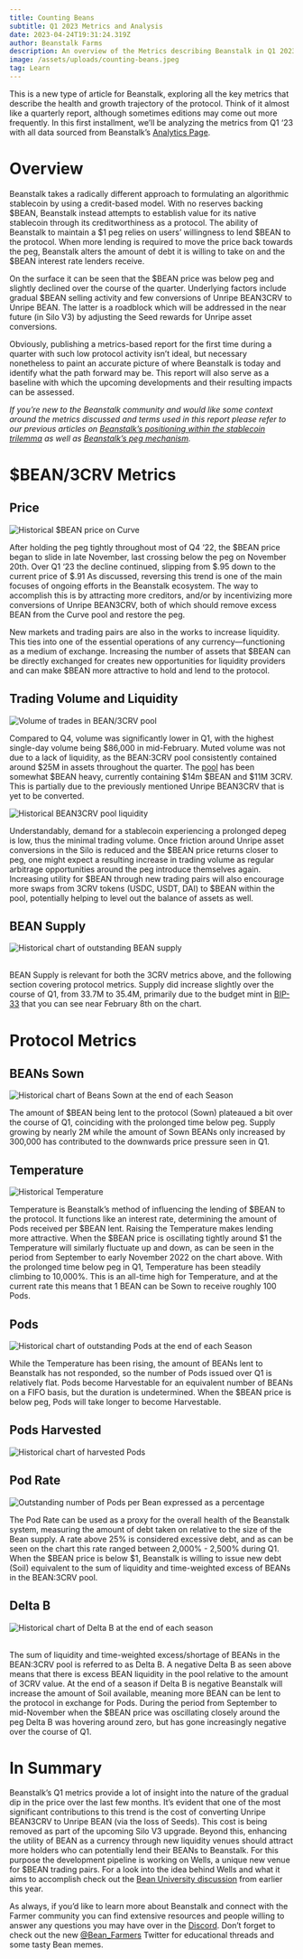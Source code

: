 ```yaml
---
title: Counting Beans
subtitle: Q1 2023 Metrics and Analysis
date: 2023-04-24T19:31:24.319Z
author: Beanstalk Farms
description: An overview of the Metrics describing Beanstalk in Q1 2023
image: /assets/uploads/counting-beans.jpeg
tag: Learn
---
```

This is a new type of article for Beanstalk, exploring all the key metrics that describe the health and growth trajectory of the protocol. Think of it almost like a quarterly report, although sometimes editions may come out more frequently. In this first installment, we’ll be analyzing the metrics from Q1 ‘23 with all data sourced from Beanstalk’s [Analytics Page](https://app.bean.money/#/analytics). 



# Overview

Beanstalk takes a radically different approach to formulating an algorithmic stablecoin by using a credit-based model. With no reserves backing $BEAN, Beanstalk instead attempts to establish value for its native stablecoin through its creditworthiness as a protocol. The ability of Beanstalk to maintain a $1 peg relies on users’ willingness to lend $BEAN to the protocol. When more lending is required to move the price back towards the peg, Beanstalk alters the amount of debt it is willing to take on and the $BEAN interest rate lenders receive. 

On the surface it can be seen that the $BEAN price was below peg and slightly declined over the course of the quarter. Underlying factors include gradual $BEAN selling activity and few conversions of Unripe BEAN3CRV to Unripe BEAN. The latter is a roadblock which will be addressed in the near future (in Silo V3) by adjusting the Seed rewards for Unripe asset conversions. 

Obviously, publishing a metrics-based report for the first time during a quarter with such low protocol activity isn’t ideal, but necessary nonetheless to paint an accurate picture of where Beanstalk is today and identify what the path forward may be. This report will also serve as a baseline with which the upcoming developments and their resulting impacts can be assessed. 

*If you’re new to the Beanstalk community and would like some context around the metrics discussed and terms used in this report please refer to our previous articles on [Beanstalk’s positioning within the stablecoin trilemma](https://bean.money/blog/how-beanstalk-tackles-the-stablecoin-trilemma) as well as [Beanstalk’s peg mechanism](https://bean.money/blog/beanonomics-bean-flows-in-the-peg-mechanism-dao).*

# $BEAN/3CRV Metrics



## Price

![](/assets/uploads/screen-shot-2023-04-14-at-9.23.12-am.png "Historical $BEAN price on Curve")

After holding the peg tightly throughout most of Q4 ‘22, the $BEAN price began to slide in late November, last crossing below the peg on November 20th. Over Q1 ‘23 the decline continued, slipping from $.95 down to the current price of $.91 As discussed, reversing this trend is one of the main focuses of ongoing efforts in the Beanstalk ecosystem. The way to accomplish this is by attracting more creditors, and/or by incentivizing more conversions of Unripe BEAN3CRV, both of which should remove excess BEAN from the Curve pool and restore the peg.

New markets and trading pairs are also in the works to increase liquidity. This ties into one of the essential operations of any currency—functioning as a medium of exchange. Increasing the number of assets that $BEAN can be directly exchanged for creates new opportunities for liquidity providers and can make $BEAN more attractive to hold and lend to the protocol. 

## Trading Volume and Liquidity

![](/assets/uploads/screen-shot-2023-04-24-at-12.40.25-pm.png "Volume of trades in BEAN/3CRV pool")

Compared to Q4, volume was significantly lower in Q1, with the highest single-day volume being $86,000 in mid-February. Muted volume was not due to a lack of liquidity, as the BEAN:3CRV pool consistently contained around $25M in assets throughout the quarter. The [pool](https://curve.fi/#/ethereum/pools/factory-v2-152/deposit) has been somewhat $BEAN heavy, currently containing $14m $BEAN and $11M 3CRV. This is partially due to the previously mentioned Unripe BEAN3CRV that is yet to be converted.

![](/assets/uploads/screen-shot-2023-04-24-at-12.41.50-pm.png "Historical BEAN3CRV pool liquidity ")

Understandably, demand for a stablecoin experiencing a prolonged depeg is low, thus the minimal trading volume. Once friction around Unripe asset conversions in the Silo is reduced and the $BEAN price returns closer to peg, one might expect a resulting increase in trading volume as regular arbitrage opportunities around the peg introduce themselves again. Increasing utility for $BEAN through new trading pairs will also encourage more swaps from 3CRV tokens (USDC, USDT, DAI) to $BEAN within the pool, potentially helping to level out the balance of assets as well. 

## **BEAN Supply**

![](/assets/uploads/screen-shot-2023-04-24-at-12.44.08-pm.png "Historical chart of outstanding BEAN supply")

\
BEAN Supply is relevant for both the 3CRV metrics above, and the following section covering protocol metrics. Supply did increase slightly over the course of Q1, from 33.7M to 35.4M, primarily due to the budget mint in [BIP-33](https://snapshot.org/#/beanstalkdao.eth/proposal/0x46af2f9d85ad2b9d298ff75737fb35d4f4a617e500647cb73e2bbabd82e6d725) that you can see near February 8th on the chart.

# Protocol Metrics



## BEANs Sown

![](/assets/uploads/screen-shot-2023-04-24-at-12.45.40-pm.png "Historical chart of Beans Sown at the end of each Season")

The amount of $BEAN being lent to the protocol (Sown) plateaued a bit over the course of Q1, coinciding with the prolonged time below peg. Supply growing by nearly 2M while the amount of Sown BEANs only increased by 300,000 has contributed to the downwards price pressure seen in Q1.

## **Temperature**

![](/assets/uploads/screen-shot-2023-04-24-at-12.47.13-pm.png "Historical Temperature")

Temperature is Beanstalk’s method of influencing the lending of $BEAN to the protocol. It functions like an interest rate, determining the amount of Pods received per $BEAN lent. Raising the Temperature makes lending more attractive. When the $BEAN price is oscillating tightly around $1 the Temperature will similarly fluctuate up and down, as can be seen in the period from September to early November 2022 on the chart above. With the prolonged time below peg in Q1, Temperature has been steadily climbing to 10,000%. This is an all-time high for Temperature, and at the current rate this means that 1 BEAN can be Sown to receive roughly 100 Pods.

## P﻿ods

![](/assets/uploads/screen-shot-2023-04-24-at-12.48.23-pm.png "Historical chart of outstanding Pods at the end of each Season")

While the Temperature has been rising, the amount of BEANs lent to Beanstalk has not responded, so the number of Pods issued over Q1 is relatively flat. Pods become Harvestable for an equivalent number of BEANs on a FIFO basis, but the duration is undetermined. When the $BEAN price is below peg, Pods will take longer to become Harvestable.

## **Pods Harvested**

![](/assets/uploads/screen-shot-2023-04-24-at-12.50.16-pm.png "Historical chart of harvested Pods")

## P﻿od Rate

![](/assets/uploads/screen-shot-2023-04-24-at-12.50.59-pm.png "Outstanding number of Pods per Bean expressed as a percentage")

The Pod Rate can be used as a proxy for the overall health of the Beanstalk system, measuring the amount of debt taken on relative to the size of the Bean supply. A rate above 25% is considered excessive debt, and as can be seen on the chart this rate ranged between 2,000% - 2,500% during Q1. When the $BEAN price is below $1, Beanstalk is willing to issue new debt (Soil) equivalent to the sum of liquidity and time-weighted excess of BEANs in the BEAN:3CRV pool. 

## D﻿elta B

![](/assets/uploads/screen-shot-2023-04-24-at-12.52.26-pm.png "Historical chart of Delta B at the end of each season")

\
The sum of liquidity and time-weighted excess/shortage of BEANs in the BEAN:3CRV pool is referred to as Delta B. A negative Delta B as seen above means that there is excess BEAN liquidity in the pool relative to the amount of 3CRV value. At the end of a season if Delta B is negative Beanstalk will increase the amount of Soil available, meaning more BEAN can be lent to the protocol in exchange for Pods. During the period from September to mid-November when the $BEAN price was oscillating closely around the peg Delta B was hovering around zero, but has gone increasingly negative over the course of Q1. 



# In Summary

Beanstalk’s Q1 metrics provide a lot of insight into the nature of the gradual dip in the price over the last few months. It’s evident that one of the most significant contributions to this trend is the cost of converting Unripe BEAN3CRV to Unripe BEAN (via the loss of Seeds). This cost is being removed as part of the upcoming Silo V3 upgrade. Beyond this, enhancing the utility of BEAN as a currency through new liquidity venues should attract more holders who can potentially lend their BEANs to Beanstalk. For this purpose the development pipeline is working on Wells, a unique new venue for $BEAN trading pairs. For a look into the idea behind Wells and what it aims to accomplish check out the [Bean University discussion](https://www.youtube.com/watch?v=Ty8HYlsu3Cc) from earlier this year. 

As always, if you’d like to learn more about Beanstalk and connect with the Farmer community you can find extensive resources and people willing to answer any questions you may have over in the [Discord](https://t.co/mxRBo85kOk). Don’t forget to check out the new [@Bean_Farmers](https://twitter.com/Bean_Farmers) Twitter for educational threads and some tasty Bean memes.